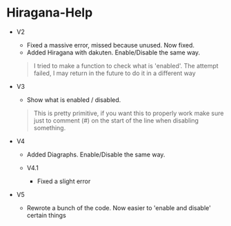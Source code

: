 # Hiragana-Help

  - V2
  
      +  Fixed a massive error, missed because unused. Now fixed.
      +  Added Hiragana with dakuten. Enable/Disable the same way.
      
      
      > I tried to make a function to check what is 'enabled'. The attempt failed, I may return in the future to do it in a different way

  - V3
  
      + Show what is enabled / disabled. 
      >This is pretty primitive, if you want this to properly work make sure just to comment (#) on the start of the line when disabling          something.
      
      
  - V4
  
      + Added Diagraphs. Enable/Disable the same way.
      
    - V4.1
          
      + Fixed a slight error

    
  - V5
  
      + Rewrote a bunch of the code. Now easier to 'enable and disable' certain things
